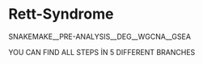 # Rett-Syndrome
SNAKEMAKE__PRE-ANALYSIS__DEG__WGCNA__GSEA


YOU CAN FIND ALL STEPS İN 5 DIFFERENT BRANCHES
